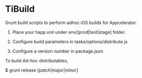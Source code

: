 # TiBuild
Grunt build scripts to perform adhoc iOS builds for Appcelerator.

1) Place your tiapp.xml under env/[prod|test|stage] folder.

2) Configure build parameters in tasks/options/distribute.js

3) Configure a version number in package.json

To build Ad-hoc distributables,

$ grunt release [patch|major|minor]
